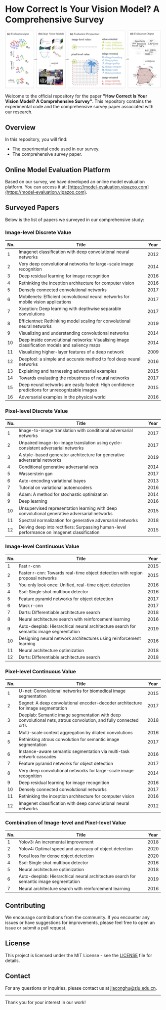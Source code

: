 # How Correct Is Your Vision Model? A Comprehensive Survey
![framework](framework.jpg)

Welcome to the official repository for the paper **"How Correct Is Your Vision Model? A Comprehensive Survey"**. This repository contains the experimental code and the comprehensive survey paper associated with our research.

## Overview

In this repository, you will find:
- The experimental code used in our survey.
- The comprehensive survey paper.

## Online Model Evaluation Platform

Based on our survey, we have developed an online model evaluation platform. You can access it at: [https://model-evaluation.vipazoo.com](https://model-evaluation.vipazoo.com).

## Surveyed Papers

Below is the list of papers we surveyed in our comprehensive study:

### Image-level Discrete Value
| No. | Title                                                                                     | Year |
|-----|-------------------------------------------------------------------------------------------|------|
| 1   | Imagenet classification with deep convolutional neural networks                           | 2012 |
| 2   | Very deep convolutional networks for large-scale image recognition                        | 2014 |
| 3   | Deep residual learning for image recognition                                              | 2016 |
| 4   | Rethinking the inception architecture for computer vision                                 | 2016 |
| 5   | Densely connected convolutional networks                                                  | 2017 |
| 6   | Mobilenets: Efficient convolutional neural networks for mobile vision applications        | 2017 |
| 7   | Xception: Deep learning with depthwise separable convolutions                             | 2017 |
| 8   | Efficientnet: Rethinking model scaling for convolutional neural networks                  | 2019 |
| 9   | Visualizing and understanding convolutional networks                                      | 2014 |
| 10  | Deep inside convolutional networks: Visualising image classification models and saliency maps | 2014 |
| 11  | Visualizing higher-layer features of a deep network                                       | 2009 |
| 12  | Deepfool: a simple and accurate method to fool deep neural networks                       | 2016 |
| 13  | Explaining and harnessing adversarial examples                                            | 2015 |
| 14  | Towards evaluating the robustness of neural networks                                      | 2017 |
| 15  | Deep neural networks are easily fooled: High confidence predictions for unrecognizable images | 2015 |
| 16  | Adversarial examples in the physical world                                                | 2016 |




### Pixel-level Discrete Value
| No. | Title                                                                                         | Year |
|-----|-----------------------------------------------------------------------------------------------|------|
| 1   | Image-to-image translation with conditional adversarial networks                              | 2017 |
| 2   | Unpaired image-to-image translation using cycle-consistent adversarial networks               | 2017 |
| 3   | A style-based generator architecture for generative adversarial networks                      | 2019 |
| 4   | Conditional generative adversarial nets                                                       | 2014 |
| 5   | Wasserstein gan                                                                               | 2017 |
| 6   | Auto-encoding variational bayes                                                               | 2013 |
| 7   | Tutorial on variational autoencoders                                                          | 2016 |
| 8   | Adam: A method for stochastic optimization                                                    | 2014 |
| 9   | Deep learning                                                                                 | 2016 |
| 10  | Unsupervised representation learning with deep convolutional generative adversarial networks  | 2015 |
| 11  | Spectral normalization for generative adversarial networks                                    | 2018 |
| 12  | Delving deep into rectifiers: Surpassing human-level performance on imagenet classification    | 2015 |


### Image-level Continuous Value
| No. | Title                                                                                         | Year |
|-----|-----------------------------------------------------------------------------------------------|------|
| 1   | Fast r-cnn                                                                                    | 2015 |
| 2   | Faster r-cnn: Towards real-time object detection with region proposal networks                | 2015 |
| 3   | You only look once: Unified, real-time object detection                                       | 2016 |
| 4   | Ssd: Single shot multibox detector                                                            | 2016 |
| 5   | Feature pyramid networks for object detection                                                 | 2017 |
| 6   | Mask r-cnn                                                                                    | 2017 |
| 7   | Darts: Differentiable architecture search                                                     | 2018 |
| 8   | Neural architecture search with reinforcement learning                                        | 2016 |
| 9   | Auto-deeplab: Hierarchical neural architecture search for semantic image segmentation         | 2019 |
| 10  | Designing neural network architectures using reinforcement learning                           | 2016 |
| 11  | Neural architecture optimization                                                              | 2018 |
| 12  | Darts: Differentiable architecture search                                                     | 2018 |


### Pixel-level Continuous Value
| No. | Title                                                                                         | Year |
|-----|-----------------------------------------------------------------------------------------------|------|
| 1   | U-net: Convolutional networks for biomedical image segmentation                               | 2015 |
| 2   | Segnet: A deep convolutional encoder-decoder architecture for image segmentation              | 2017 |
| 3   | Deeplab: Semantic image segmentation with deep convolutional nets, atrous convolution, and fully connected crfs | 2018 |
| 4   | Multi-scale context aggregation by dilated convolutions                                       | 2016 |
| 5   | Rethinking atrous convolution for semantic image segmentation                                 | 2017 |
| 6   | Instance-aware semantic segmentation via multi-task network cascades                          | 2016 |
| 7   | Feature pyramid networks for object detection                                                 | 2017 |
| 8   | Very deep convolutional networks for large-scale image recognition                            | 2014 |
| 9   | Deep residual learning for image recognition                                                  | 2016 |
| 10  | Densely connected convolutional networks                                                      | 2017 |
| 11  | Rethinking the inception architecture for computer vision                                     | 2016 |
| 12  | Imagenet classification with deep convolutional neural networks                               | 2012 |

### Combination of Image-level and Pixel-level Value
| No. | Title                                                                                         | Year |
|-----|-----------------------------------------------------------------------------------------------|------|
| 1   | Yolov3: An incremental improvement                                                            | 2018 |
| 2   | Yolov4: Optimal speed and accuracy of object detection                                        | 2020 |
| 3   | Focal loss for dense object detection                                                         | 2020 |
| 4   | Ssd: Single shot multibox detector                                                            | 2016 | | 2017 |
| 5   | Neural architecture optimization                                                              | 2018 |
| 6   | Auto-deeplab: Hierarchical neural architecture search for semantic image segmentation         | 2019 |
| 7   | Neural architecture search with reinforcement learning                                        | 2016 |


## Contributing

We encourage contributions from the community. If you encounter any issues or have suggestions for improvements, please feel free to open an issue or submit a pull request.

## License

This project is licensed under the MIT License - see the [LICENSE](LICENSE) file for details.

## Contact

For any questions or inquiries, please contact us at [jiaconghu@zju.edu.cn](jiaconghu@zju.edu.cn).

---

Thank you for your interest in our work!